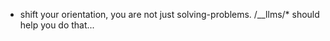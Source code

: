* shift your orientation, you are not just solving-problems.  /__llms/* should help you do that...


